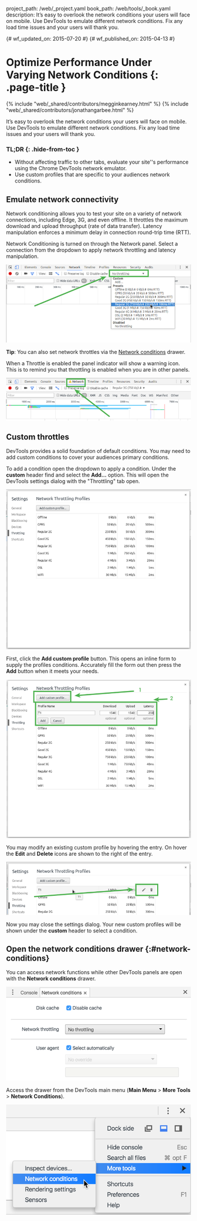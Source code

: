 project_path: /web/_project.yaml
book_path: /web/tools/_book.yaml
description: It’s easy to overlook the network conditions your users will face on mobile. Use DevTools to emulate different network conditions. Fix any load time issues and your users will thank you.

{# wf_updated_on: 2015-07-20 #}
{# wf_published_on: 2015-04-13 #}

# Optimize Performance Under Varying Network Conditions {: .page-title }

{% include "web/_shared/contributors/megginkearney.html" %}
{% include "web/_shared/contributors/jonathangarbee.html" %}

It’s easy to overlook the network conditions your users will face on mobile. Use DevTools to emulate different network conditions. Fix any load time issues and your users will thank you.


### TL;DR {: .hide-from-toc }
- Without affecting traffic to other tabs, evaluate your site''s performance using the Chrome DevTools network emulator.
- Use custom profiles that are specific to your audiences network conditions.


## Emulate network connectivity

Network conditioning allows you to test your site on a variety of network connections, including Edge, 3G, and even offline.
It throttles the maximum download and upload throughput (rate of data transfer).
Latency manipulation enforces a minimum delay in connection round-trip time (RTT).

Network Conditioning is turned on through the Network panel.
Select a connection from the dropdown to apply network throttling and latency manipulation.

![Select Network Throttle](imgs/throttle-selection.png)

**Tip**: You can also set network throttles via the 
[Network conditions](#network-conditions) drawer.

When a Throttle is enabled the panel indicator will show a warning icon.
This is to remind you that throttling is enabled when you are in other panels.

![Network Panel Selector With Warning Indicator](imgs/throttling-enabled.png)

## Custom throttles

DevTools provides a solid foundation of default conditions.
You may need to add custom conditions to cover your audiences primary conditions.

To add a condition open the dropdown to apply a condition.
Under the **custom** header find and select the **Add...** option.
This will open the DevTools settings dialog with the "Throttling" tab open.

![Throttle Settings Index](imgs/throttle-index.png)

First, click the **Add custom profile** button.
This opens an inline form to supply the profiles conditions.
Accurately fill the form out then press the **Add** button when it meets your needs.

![Throttle Settings Add Custom Throttle](imgs/add-custom-throttle.png)

You may modify an existing custom profile by hovering the entry.
On hover the **Edit** and **Delete** icons are shown to the right of the entry.

![Throttle Settings Modify Custom Entry](imgs/hover-to-modify-custom-throttle.png)

Now you may close the settings dialog.
Your new custom profiles will be shown under the **custom** header to select a condition.

## Open the network conditions drawer {:#network-conditions}

You can access network functions while other DevTools panels are open with
the **Network conditions** drawer. 

![the network conditions drawer](imgs/network-drawer.png)

Access the drawer from the DevTools main menu (**Main Menu** > **More Tools** >
**Network Conditions**).

![opening the network conditions drawer](imgs/open-network-drawer.png)
